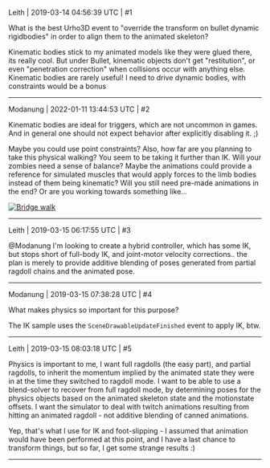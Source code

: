 Leith | 2019-03-14 04:56:39 UTC | #1

What is the best Urho3D event to "override the transform on bullet dynamic rigidbodies" in order to align them to the animated skeleton?

Kinematic bodies stick to my animated models like they were glued there, its really cool.
But under Bullet, kinematic objects don't get "restitution", or even "penetration correction" when collisions occur with anything else. Kinematic bodies are rarely useful! I need to drive dynamic bodies, with constraints would be a bonus

-------------------------

Modanung | 2022-01-11 13:44:53 UTC | #2

Kinematic bodies are ideal for triggers, which are not uncommon in games. And in general one should not expect behavior after explicitly disabling it. ;)

Maybe you could use point constraints? Also, how far are you planning to take this physical walking? You seem to be taking it further than IK. Will your zombies need a sense of balance? Maybe the animations could provide a reference for simulated muscles that would apply forces to the limb bodies instead of them being kinematic? Will you still need pre-made animations in the end? Or are you working towards something like...

[<img src='//cdck-file-uploads-global.s3.dualstack.us-west-2.amazonaws.com/standard17/uploads/urho3d/original/2X/b/bd6d930d0c2b2fbfee671029c41336b5de66931b.gif' alt='Bridge walk'>](https://invidious.kavin.rocks/embed/pgaEE27nsQw)

-------------------------

Leith | 2019-03-15 06:17:55 UTC | #3

@Modanung
I'm looking to create a hybrid controller, which has some IK, but stops short of full-body IK, and joint-motor velocity corrections.. the plan is merely to provide additive blending of poses generated from partial ragdoll chains and the animated pose.

-------------------------

Modanung | 2019-03-15 07:38:28 UTC | #4

What makes physics so important for this purpose?

The IK sample uses the `SceneDrawableUpdateFinished` event to apply IK, btw.

-------------------------

Leith | 2019-03-15 08:03:18 UTC | #5

Physics is important to me, I want full ragdolls (the easy part), and partial ragdolls, to inherit the momentum implied by the animated state they were in at the time they switched to ragdoll mode.
I want to be able to use a blend-solver to recover from full ragdoll mode, by determining poses for the physics objects based on the animated skeleton state and the motionstate offsets.
I want the simulator to deal with twitch animations resulting from hitting an animated ragdoll - not additive blending of canned animations. 

Yep, that's what I use for IK and foot-slipping - I assumed that animation would have been performed at this point, and I have a last chance to transform things, but so far, I get some strange results :)

-------------------------

